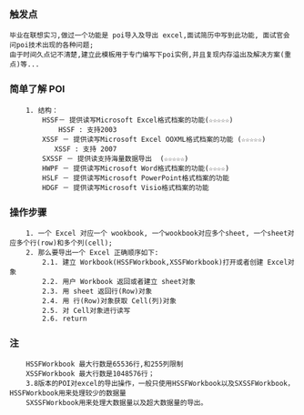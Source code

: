 ### 触发点
    毕业在联想实习,做过一个功能是 poi导入及导出 excel,面试简历中写到此功能, 面试官会问poi技术出现的各种问题;
    由于时间久点记不清楚,建立此模板用于专门编写下poi实例,并且复现内存溢出及解决方案(重点)等...

###  简单了解 POI
        1. 结构：
            HSSF－ 提供读写Microsoft Excel格式档案的功能(☆☆☆☆☆)
                HSSF : 支持2003
            XSSF － 提供读写Microsoft Excel OOXML格式档案的功能 (☆☆☆☆☆)
               XSSF : 支持 2007
            SXSSF － 提供读支持海量数据导出  (☆☆☆☆☆)
            HWPF － 提供读写Microsoft Word格式档案的功能(☆☆☆☆)
            HSLF － 提供读写Microsoft PowerPoint格式档案的功能
            HDGF － 提供读写Microsoft Visio格式档案的功能    
        
    
### 操作步骤
        1. 一个 Excel 对应一个 wookbook, 一个wookbook对应多个sheet, 一个sheet对应多个行(row)和多个列(cell);
        2. 那么要导出一个 Excel 正确顺序如下:
            2.1. 建立 Workbook(HSSFWorkbook,XSSFWorkbook)打开或者创建 Excel对象
            2.2. 用户 Workbook 返回或者建立 sheet对象
            2.3. 用 sheet 返回行(Row)对象
            2.4. 用 行(Row)对象获取 Cell(列)对象
            2.5. 对 Cell对象进行读写
            2.6. return  
 
### 注
        HSSFWorkbook 最大行数是65536行,和255列限制
        XSSFWorkbook 最大行数是1048576行；
        3.8版本的POI对excel的导出操作，一般只使用HSSFWorkbook以及SXSSFWorkbook，HSSFWorkbook用来处理较少的数据量
        SXSSFWorkbook用来处理大数据量以及超大数据量的导出。